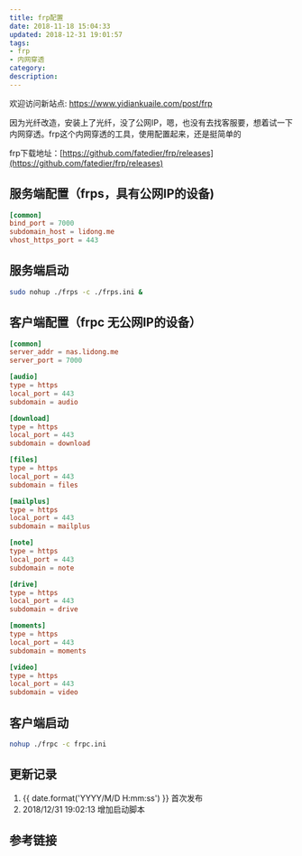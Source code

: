 ```yaml
---
title: frp配置
date: 2018-11-18 15:04:33
updated: 2018-12-31 19:01:57
tags:
- frp
- 内网穿透
category:
description:
---
```


欢迎访问新站点: <https://www.yidiankuaile.com/post/frp>

因为光纤改造，安装上了光纤，没了公网IP，嗯，也没有去找客服要，想着试一下内网穿透。frp这个内网穿透的工具，使用配置起来，还是挺简单的

<!-- more -->

frp下载地址：[https://github.com/fatedier/frp/releases](https://github.com/fatedier/frp/releases)

## 服务端配置（frps，具有公网IP的设备)

```conf frps.ini
[common]
bind_port = 7000
subdomain_host = lidong.me
vhost_https_port = 443
```

## 服务端启动

```bash
sudo nohup ./frps -c ./frps.ini &
```

## 客户端配置（frpc 无公网IP的设备）

```conf frpc.ini
[common]
server_addr = nas.lidong.me
server_port = 7000

[audio]
type = https
local_port = 443
subdomain = audio

[download]
type = https
local_port = 443
subdomain = download

[files]
type = https
local_port = 443
subdomain = files

[mailplus]
type = https
local_port = 443
subdomain = mailplus

[note]
type = https
local_port = 443
subdomain = note

[drive]
type = https
local_port = 443
subdomain = drive

[moments]
type = https
local_port = 443
subdomain = moments

[video]
type = https
local_port = 443
subdomain = video
```

## 客户端启动

```bash
nohup ./frpc -c frpc.ini
```

## 更新记录

1. {{ date.format('YYYY/M/D H:mm:ss') }} 首次发布
1. 2018/12/31 19:02:13 增加启动脚本

## 参考链接

